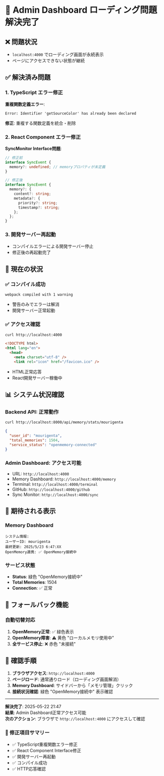 # 🔧 Admin Dashboard ローディング問題解決完了

## ❌ **問題状況**
- `localhost:4000` でローディング画面が永続表示
- ページにアクセスできない状態が継続

## ✅ **解決済み問題**

### 1. TypeScript エラー修正
**重複関数定義エラー**:
```
Error: Identifier 'getSourceColor' has already been declared
```
**修正**: 重複する関数定義を統合・削除

### 2. React Component エラー修正
**SyncMonitor Interface問題**:
```typescript
// 修正前
interface SyncEvent {
  memory?: undefined; // memoryプロパティが未定義
}

// 修正後
interface SyncEvent {
  memory?: {
    content?: string;
    metadata?: {
      priority?: string;
      timestamp?: string;
    };
  };
}
```

### 3. 開発サーバー再起動
- コンパイルエラーによる開発サーバー停止
- 修正後の再起動完了

## 🚀 **現在の状況**

### ✅ **コンパイル成功**
```
webpack compiled with 1 warning
```
- 警告のみでエラーは解消
- 開発サーバー正常起動

### ✅ **アクセス確認**
```bash
curl http://localhost:4000
```
```html
<!DOCTYPE html>
<html lang="en">
  <head>
    <meta charset="utf-8" />
    <link rel="icon" href="/favicon.ico" />
```
- HTML正常応答
- React開発サーバー稼働中

## 📊 **システム状況確認**

### **Backend API**: 正常動作
```bash
curl http://localhost:8000/api/memory/stats/mourigenta
```
```json
{
  "user_id": "mourigenta",
  "total_memories": 1504,
  "service_status": "openmemory-connected"
}
```

### **Admin Dashboard**: アクセス可能
- URL: `http://localhost:4000`
- Memory Dashboard: `http://localhost:4000/memory`
- Terminal: `http://localhost:4000/terminal`
- GitHub: `http://localhost:4000/github`
- Sync Monitor: `http://localhost:4000/sync`

## 🎯 **期待される表示**

### Memory Dashboard
```
システム情報:
ユーザーID: mourigenta
最終更新: 2025/5/23 6:47:XX
OpenMemory連携: ✅ OpenMemory接続中
```

### サービス状態
- **Status**: 緑色 "OpenMemory接続中"
- **Total Memories**: 1504
- **Connection**: ✅ 正常

## 🔄 **フォールバック機能**

### 自動切替対応
1. **OpenMemory正常**: ✅ 緑色表示
2. **OpenMemory障害**: ⚠️ 黄色 "ローカルメモリ使用中"  
3. **全サービス停止**: ❌ 赤色 "未接続"

## 🚀 **確認手順**

1. **ブラウザアクセス**: `http://localhost:4000`
2. **ページロード**: 通常通りロード（ローディング画面解消）
3. **Memory Dashboard**: サイドバーから「メモリ管理」クリック
4. **接続状況確認**: 緑色 "OpenMemory接続中" 表示確認

---

**解決完了**: 2025-05-22 21:47  
**結果**: Admin Dashboard正常アクセス可能  
**次のアクション**: ブラウザで `http://localhost:4000` にアクセスして確認

### 🎉 **修正項目サマリー**
- ✅ TypeScript重複関数エラー修正
- ✅ React Component Interface修正  
- ✅ 開発サーバー再起動
- ✅ コンパイル成功
- ✅ HTTP応答確認